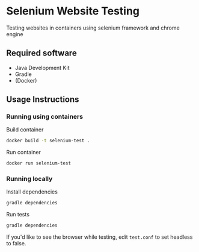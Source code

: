 # Selenium Website Testing

Testing websites in containers using selenium framework and chrome engine

## Required software

- Java Development Kit
- Gradle
- (Docker)

## Usage Instructions

### Running using containers

Build container

```bash
docker build -t selenium-test .
```

Run container

```bash
docker run selenium-test
```

### Running locally

Install dependencies

```bash
gradle dependencies
```

Run tests

```bash
gradle dependencies
```

If you'd like to see the browser while testing, edit `test.conf` to set headless to false.
